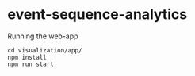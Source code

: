 # event-sequence-analytics

Running the web-app

```console
cd visualization/app/
npm install
npm run start
```